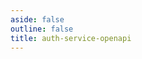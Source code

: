```yaml
---
aside: false
outline: false
title: auth-service-openapi
---
```


<script setup>
import spec from '../specs/auth.json'
</script>

<OASpec :spec="spec" />